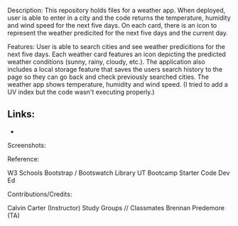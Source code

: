 Description: This repository holds files for a weather app. When deployed, user is able to enter in a city and the code returns the temperature, humidity and wind speed for the next five days. On each card, there is an icon to represent the weather predicited for the next five days and the current day. 

Features: User is able to search cities and see weather predicitions for the next five days. Each weather card features an icon depicting the predicted weather conditions (sunny, rainy, cloudy, etc.). The application also includes a local storage feature that saves the users search history to the page so they can go back and check previously searched cities. The weather app shows temperature, humidity and wind speed. (I tried to add a UV index but the code wasn't executing properly.)

Links:
- 
- 
Screenshots:





Reference:

W3 Schools
Bootstrap / Bootswatch Library
UT Bootcamp Starter Code
Dev Ed

Contributions/Credits:

Calvin Carter (Instructor)
Study Groups // Classmates
Brennan Predemore (TA)
